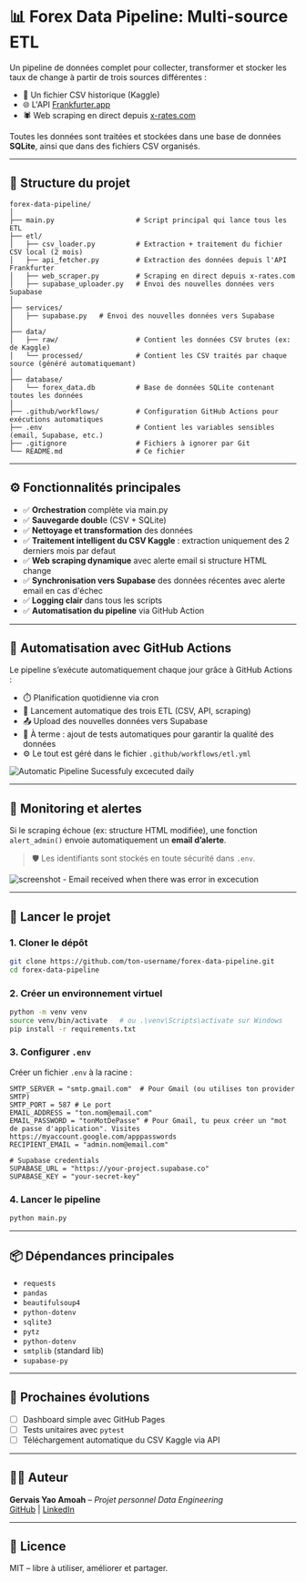 # 📊 Forex Data Pipeline: Multi-source ETL

Un pipeline de données complet pour collecter, transformer et stocker les taux de change à partir de trois sources différentes :  
- 💾 Un fichier CSV historique (Kaggle)  
- 🌐 L'API [Frankfurter.app](https://www.frankfurter.app)  
- 🕷️ Web scraping en direct depuis [x-rates.com](https://www.x-rates.com)  

Toutes les données sont traitées et stockées dans une base de données **SQLite**, ainsi que dans des fichiers CSV organisés.

---

## 📁 Structure du projet

```
forex-data-pipeline/
│
├── main.py                    # Script principal qui lance tous les ETL
├── etl/
│   ├── csv_loader.py          # Extraction + traitement du fichier CSV local (2 mois)
│   ├── api_fetcher.py         # Extraction des données depuis l'API Frankfurter
│   ├── web_scraper.py         # Scraping en direct depuis x-rates.com
│   ├── supabase_uploader.py   # Envoi des nouvelles données vers Supabase
│
├── services/
│   ├── supabase.py   # Envoi des nouvelles données vers Supabase
│
├── data/
│   ├── raw/                   # Contient les données CSV brutes (ex: de Kaggle)
│   └── processed/             # Contient les CSV traités par chaque source (généré automatiquemant)
│
├── database/
│   └── forex_data.db          # Base de données SQLite contenant toutes les données
│
├── .github/workflows/         # Configuration GitHub Actions pour exécutions automatiques
├── .env                       # Contient les variables sensibles (email, Supabase, etc.)
├── .gitignore                 # Fichiers à ignorer par Git
└── README.md                  # Ce fichier
```

---

## ⚙️ Fonctionnalités principales

- ✅ **Orchestration** complète via main.py
- ✅ **Sauvegarde doubl**e (CSV + SQLite)
- ✅ **Nettoyage et transformation** des données
- ✅ **Traitement intelligent du CSV Kaggle** : extraction uniquement des 2 derniers mois par defaut
- ✅ **Web scraping dynamique** avec alerte email si structure HTML change
- ✅ **Synchronisation vers Supabase** des données récentes avec alerte email en cas d'échec
- ✅ **Logging clair** dans tous les scripts
- ✅ **Automatisation du pipeline** via GitHub Action

---

## 🔁 Automatisation avec GitHub Actions

Le pipeline s’exécute automatiquement chaque jour grâce à GitHub Actions :

- ⏱️ Planification quotidienne via cron
- 🔄 Lancement automatique des trois ETL (CSV, API, scraping)
- 📤 Upload des nouvelles données vers Supabase
- 🧪 À terme : ajout de tests automatiques pour garantir la qualité des données
- ⚙️ Le tout est géré dans le fichier `.github/workflows/etl.yml`

![Automatic Pipeline Sucessfuly excecuted daily](https://github.com/user-attachments/assets/2f303689-457b-492e-ab85-d88dbd268c3d)

---

## 🔔 Monitoring et alertes

Si le scraping échoue (ex: structure HTML modifiée), une fonction `alert_admin()` envoie automatiquement un **email d’alerte**.

> 🛡️ Les identifiants sont stockés en toute sécurité dans `.env`.

![screenshot - Email received when there was error in excecution](https://github.com/user-attachments/assets/094a571e-abb2-4a10-be9c-8eddd6f96911)

---

## 🚀 Lancer le projet

### 1. Cloner le dépôt
```bash
git clone https://github.com/ton-username/forex-data-pipeline.git
cd forex-data-pipeline
```

### 2. Créer un environnement virtuel
```bash
python -m venv venv
source venv/bin/activate   # ou .\venv\Scripts\activate sur Windows
pip install -r requirements.txt
```

### 3. Configurer `.env`

Créer un fichier `.env` à la racine :

```
SMTP_SERVER = "smtp.gmail.com"  # Pour Gmail (ou utilises ton provider SMTP)
SMTP_PORT = 587 # Le port
EMAIL_ADDRESS = "ton.nom@email.com"
EMAIL_PASSWORD = "tonMotDePasse" # Pour Gmail, tu peux créer un "mot de passe d'application". Visites https://myaccount.google.com/apppasswords
RECIPIENT_EMAIL = "admin.nom@email.com"

# Supabase credentials
SUPABASE_URL = "https://your-project.supabase.co"
SUPABASE_KEY = "your-secret-key"
```

### 4. Lancer le pipeline
```bash
python main.py
```

---

## 📦 Dépendances principales

- `requests`
- `pandas`
- `beautifulsoup4`
- `python-dotenv`
- `sqlite3`
- `pytz`
- `python-dotenv`
- `smtplib` (standard lib)
- `supabase-py`

---

## 🧠 Prochaines évolutions

- [ ] Dashboard simple avec GitHub Pages
- [ ] Tests unitaires avec `pytest`
- [ ] Téléchargement automatique du CSV Kaggle via API

---

## 🧑‍💻 Auteur

**Gervais Yao Amoah** – *Projet personnel Data Engineering*  
[GitHub](https://github.com/gervais-amoah) | [LinkedIn](https://linkedin.com/in/gervais-amoah)

---

## 📝 Licence

MIT – libre à utiliser, améliorer et partager.
